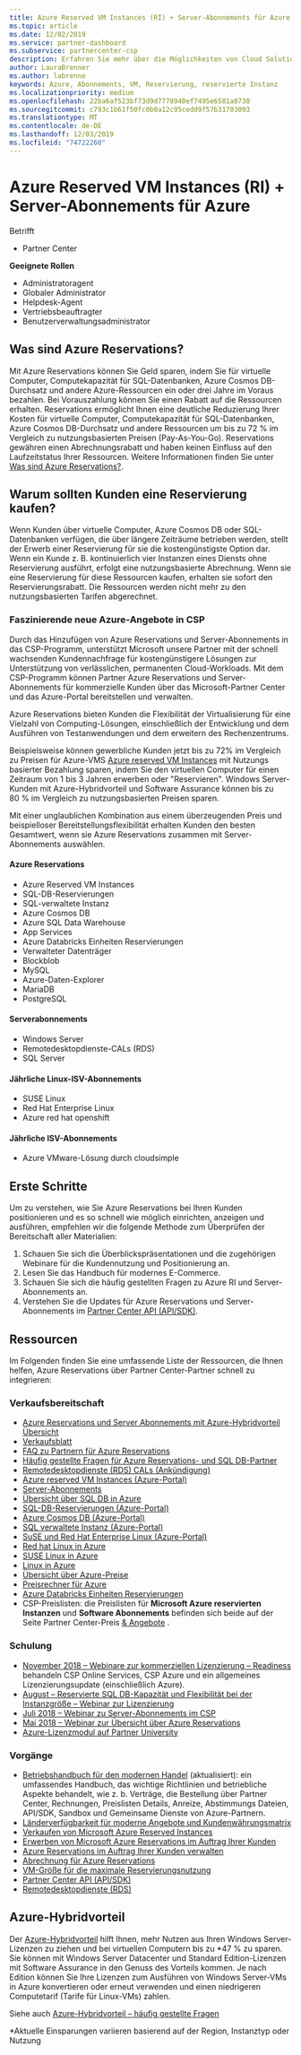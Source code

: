 ```yaml
---
title: Azure Reserved VM Instances (RI) + Server-Abonnements für Azure | Partner Center
ms.topic: article
ms.date: 12/02/2019
ms.service: partner-dashboard
ms.subservice: partnercenter-csp
description: Erfahren Sie mehr über die Möglichkeiten von Cloud Solution Provider zum Abrufen, bereitstellen und Verwalten von Azure-Reservierungen und Server Abonnements für Ihre Kunden.
author: LauraBrenner
ms.author: labrenne
keywords: Azure, Abonnements, VM, Reservierung, reservierte Instanz
ms.localizationpriority: medium
ms.openlocfilehash: 22ba6af523bf73d9d7778940ef7495e6581a0730
ms.sourcegitcommit: c793c1b61f50fc0b0a12c95cedd9f57b31703093
ms.translationtype: MT
ms.contentlocale: de-DE
ms.lasthandoff: 12/03/2019
ms.locfileid: "74722260"
---
```

<!-- Mike Aasen wrote and owns this topic -->

# <a name="azure-reserved-vm-instances-ri--server-subscriptions-for-azure"></a>Azure Reserved VM Instances (RI) + Server-Abonnements für Azure

Betrifft

- Partner Center

**Geeignete Rollen**

- Administratoragent
- Globaler Administrator
- Helpdesk-Agent
- Vertriebsbeauftragter
- Benutzerverwaltungsadministrator
 
## <a name="what-are-azure-reservations"></a>Was sind Azure Reservations?

Mit Azure Reservations können Sie Geld sparen, indem Sie für virtuelle Computer, Computekapazität für SQL-Datenbanken, Azure Cosmos DB-Durchsatz und andere Azure-Ressourcen ein oder drei Jahre im Voraus bezahlen. Bei Vorauszahlung können Sie einen Rabatt auf die Ressourcen erhalten. Reservations ermöglicht Ihnen eine deutliche Reduzierung Ihrer Kosten für virtuelle Computer, Computekapazität für SQL-Datenbanken, Azure Cosmos DB-Durchsatz und andere Ressourcen um bis zu 72 % im Vergleich zu nutzungsbasierten Preisen (Pay-As-You-Go). Reservations gewähren einen Abrechnungsrabatt und haben keinen Einfluss auf den Laufzeitstatus Ihrer Ressourcen. Weitere Informationen finden Sie unter [Was sind Azure Reservations?](https://docs.microsoft.com/azure/billing/billing-save-compute-costs-reservations).

## <a name="why-should-customers-buy-a-reservation"></a>Warum sollten Kunden eine Reservierung kaufen?

Wenn Kunden über virtuelle Computer, Azure Cosmos DB oder SQL-Datenbanken verfügen, die über längere Zeiträume betrieben werden, stellt der Erwerb einer Reservierung für sie die kostengünstigste Option dar. Wenn ein Kunde z. B. kontinuierlich vier Instanzen eines Diensts ohne Reservierung ausführt, erfolgt eine nutzungsbasierte Abrechnung. Wenn sie eine Reservierung für diese Ressourcen kaufen, erhalten sie sofort den Reservierungsrabatt. Die Ressourcen werden nicht mehr zu den nutzungsbasierten Tarifen abgerechnet.

### <a name="compelling-new-azure-offer-in-csp"></a>Faszinierende neue Azure-Angebote in CSP

Durch das Hinzufügen von Azure Reservations und Server-Abonnements in das CSP-Programm, unterstützt Microsoft unsere Partner mit der schnell wachsenden Kundennachfrage für kostengünstigere Lösungen zur Unterstützung von verlässlichen, permanenten Cloud-Workloads. Mit dem CSP-Programm können Partner Azure Reservations und Server-Abonnements für kommerzielle Kunden über das Microsoft-Partner Center und das Azure-Portal bereitstellen und verwalten.

Azure Reservations bieten Kunden die Flexibilität der Virtualisierung für eine Vielzahl von Computing-Lösungen, einschließlich der Entwicklung und dem Ausführen von Testanwendungen und dem erweitern des Rechenzentrums.

Beispielsweise können gewerbliche Kunden jetzt bis zu 72% im Vergleich zu Preisen für Azure-VMS [Azure reserved VM Instances](https://azure.microsoft.com/pricing/reserved-vm-instances/) mit Nutzungs basierter Bezahlung sparen, indem Sie den virtuellen Computer für einen Zeitraum von 1 bis 3 Jahren erwerben oder "Reservieren". Windows Server-Kunden mit Azure-Hybridvorteil und Software Assurance können bis zu 80 % im Vergleich zu nutzungsbasierten Preisen sparen.

Mit einer unglaublichen Kombination aus einem überzeugenden Preis und beispielloser Bereitstellungsflexibilität erhalten Kunden den besten Gesamtwert, wenn sie Azure Reservations zusammen mit Server-Abonnements auswählen.

#### <a name="azure-reservations"></a>Azure Reservations

- Azure Reserved VM Instances
- SQL-DB-Reservierungen
- SQL-verwaltete Instanz
- Azure Cosmos DB
- Azure SQL Data Warehouse
- App Services
- Azure Databricks Einheiten Reservierungen
- Verwalteter Datenträger
- Blockblob
- MySQL
- Azure-Daten-Explorer
- MariaDB
- PostgreSQL

#### <a name="server-subscriptions"></a>Serverabonnements

- Windows Server
- Remotedesktopdienste-CALs (RDS)
- SQL Server

#### <a name="linux-isv-annual-subscriptions"></a>Jährliche Linux-ISV-Abonnements

- SUSE Linux
- Red Hat Enterprise Linux
- Azure red hat openshift

#### <a name="isv-annual-subscriptions"></a>Jährliche ISV-Abonnements

- Azure VMware-Lösung durch cloudsimple

## <a name="getting-started"></a>Erste Schritte

Um zu verstehen, wie Sie Azure Reservations bei Ihren Kunden positionieren und es so schnell wie möglich einrichten, anzeigen und ausführen, empfehlen wir die folgende Methode zum Überprüfen der Bereitschaft aller Materialien:

1. Schauen Sie sich die Überblickspräsentationen und die zugehörigen Webinare für die Kundennutzung und Positionierung an.
2. Lesen Sie das Handbuch für modernes E-Commerce.
3. Schauen Sie sich die häufig gestellten Fragen zu Azure RI und Server-Abonnements an.
4. Verstehen Sie die Updates für Azure Reservations und Server-Abonnements im [Partner Center API (API/SDK)](https://docs.microsoft.com/partner-center/develop/purchase-azure-reserved-vm-instances).

## <a name="resources"></a>Ressourcen

Im Folgenden finden Sie eine umfassende Liste der Ressourcen, die Ihnen helfen, Azure Reservations über Partner Center-Partner schnell zu integrieren:

### <a name="sales-readiness"></a>Verkaufsbereitschaft

- [Azure Reservations und Server Abonnements mit Azure-Hybridvorteil Übersicht](https://assetsprod.microsoft.com/Azure-reservations-and-server-subscriptions-with-azure-hybrid-benefit.pptx)
- [Verkaufsblatt](https://assetsprod.microsoft.com/mpn/Azure-RI-Sales-Sheet-CSP.pdf)
- [FAQ zu Partnern für Azure Reservations](https://assetsprod.microsoft.com/Partner-faq-for-azure-reservations.docx)
- [Häufig gestellte Fragen für Azure Reservations- und SQL DB-Partner](https://assetsprod.microsoft.com/Partner-faq-for-azure-reservations-sql-db.docx)
- [Remotedesktopdienste (RDS) CALs (Ankündigung)](https://cloudblogs.microsoft.com/windowsserver/2018/10/03/remote-desktop-services-2019-generally-available-with-windows-server-2019/)
- [Azure reserved VM Instances (Azure-Portal)](https://docs.microsoft.com/azure/virtual-machines/windows/prepay-reserved-vm-instances)
- [Server-Abonnements](https://docs.microsoft.com/partner-center/csp-software-subscriptions)
- [Übersicht über SQL DB in Azure](https://assetsprod.microsoft.com/Sql-db-in-azure-overview.pptx)
- [SQL-DB-Reservierungen (Azure-Portal)](https://docs.microsoft.com/azure/sql-database/sql-database-reserved-capacity)
- [Azure Cosmos DB (Azure-Portal)](https://docs.microsoft.com/azure/cosmos-db/cosmos-db-reserved-capacity)
- [SQL verwaltete Instanz (Azure-Portal)](https://docs.microsoft.com/azure/sql-database/sql-database-managed-instance)
- [SuSE und Red Hat Enterprise Linux (Azure-Portal)](https://docs.microsoft.com/azure/virtual-machines/linux/prepay-suse-software-charges)
- [Red hat Linux in Azure](https://azure.com/redhat)
- [SUSE Linux in Azure](https://azure.microsoft.com/overview/linux-on-azure/suse/)
- [Linux in Azure](https://azure.microsoft.com/overview/linux-on-azure/)
- [Übersicht über Azure-Preise](https://azure.microsoft.com/pricing/)
- [Preisrechner für Azure](https://azure.microsoft.com/pricing/calculator)
- [Azure Databricks Einheiten Reservierungen](https://docs.microsoft.com/azure/billing/billing-prepay-databricks-reserved-capacity)
- CSP-Preislisten: die Preislisten für **Microsoft Azure reservierten Instanzen** und **Software Abonnements** befinden sich beide auf der Seite Partner Center-Preis [& Angebote](https://partner.microsoft.com/pcv/sales) .

### <a name="training"></a>Schulung

- [November 2018 – Webinare zur kommerziellen Lizenzierung – Readiness](https://na01.safelinks.protection.outlook.com/?url=https%3A%2F%2Fcommercial-licensing.eventbuilder.com%2F%3Flandingpageid%3DV0Bx6L&data=02%7C01%7Cv-oumaki%40microsoft.com%7C96e24687952242e1ff0c08d62ada13f3%7C72f988bf86f141af91ab2d7cd011db47%7C1%7C0%7C636743513471330495&sdata=DjPAKnW%2BpVekRS3Zngy2uwAkTpU4z1O%2Fh56NuTOmCzM%3D&reserved=0) behandeln CSP Online Services, CSP Azure und ein allgemeines Lizenzierungsupdate (einschließlich Azure).
- [August – Reservierte SQL DB-Kapazität und Flexibilität bei der Instanzgröße – Webinar zur Lizenzierung](https://commercial-licensing.eventbuilder.com/view?eventid=d0t9g4)
- [Juli 2018 – Webinar zu Server-Abonnements im CSP](https://commercial-licensing.eventbuilder.com/Server_Subscriptions_in_CSP_P2_July)
- [Mai 2018 – Webinar zur Übersicht über Azure Reservations](https://commercial-licensing.eventbuilder.com/Reserved_Instances_in_CSP_May_Option_1)
- [Azure-Lizenzmodul auf Partner University](https://aka.ms/azure_partner_licensing)

### <a name="operations"></a>Vorgänge

- [Betriebshandbuch für den modernen Handel](https://assetsprod.microsoft.com/mpn/Partner-Center-Modern-Commerce-Operating-Guide.docx) (aktualisiert): ein umfassendes Handbuch, das wichtige Richtlinien und betriebliche Aspekte behandelt, wie z. b. Verträge, die Bestellung über Partner Center, Rechnungen, Preislisten Details, Anreize, Abstimmungs Dateien, API/SDK, Sandbox und Gemeinsame Dienste von Azure-Partnern.
- [Länderverfügbarkeit für moderne Angebote und Kundenwährungsmatrix](https://assetsprod.microsoft.com/modern-offers-country-currency-availability.xlsx)
- [Verkaufen von Microsoft Azure Reserved Instances](https://go.microsoft.com/fwlink/?linkid=872806)
- [Erwerben von Microsoft Azure Reservations im Auftrag Ihrer Kunden](https://go.microsoft.com/fwlink/?linkid=872807)
- [Azure Reservations im Auftrag Ihrer Kunden verwalten](https://go.microsoft.com/fwlink/?linkid=872808)
- [Abrechnung für Azure Reservations](https://go.microsoft.com/fwlink/?linkid=872809)
- [VM-Größe für die maximale Reservierungsnutzung](https://go.microsoft.com/fwlink/?linkid=872810)
- [Partner Center API (API/SDK)](https://docs.microsoft.com/partner-center/develop/purchase-azure-reserved-vm-instances)
- [Remotedesktopdienste (RDS)](https://docs.microsoft.com/windows-server/remote/remote-desktop-services/welcome-to-rds)

## <a name="azure-hybrid-benefit"></a>Azure-Hybridvorteil

Der [Azure-Hybridvorteil](https://azure.microsoft.com/pricing/hybrid-benefit) hilft Ihnen, mehr Nutzen aus Ihren Windows Server-Lizenzen zu ziehen und bei virtuellen Computern bis zu *47 % zu sparen. Sie können mit Windows Server Datacenter und Standard Edition-Lizenzen mit Software Assurance in den Genuss des Vorteils kommen. Je nach Edition können Sie Ihre Lizenzen zum Ausführen von Windows Server-VMs in Azure konvertieren oder erneut verwenden und einen niedrigeren Computetarif (Tarife für Linux-VMs) zahlen.

Siehe auch [Azure-Hybridvorteil – häufig gestellte Fragen](https://azure.microsoft.com/pricing/hybrid-benefit/faq/)

*Aktuelle Einsparungen variieren basierend auf der Region, Instanztyp oder Nutzung
